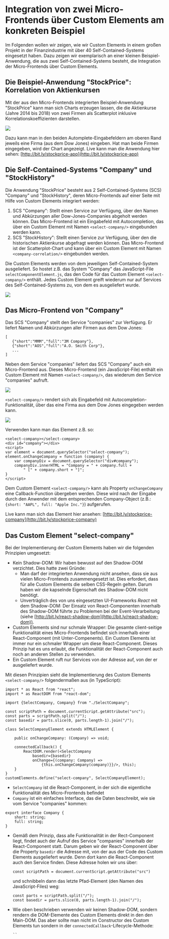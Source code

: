 # Integration von zwei Micro-Frontends über Custom Elements am konkreten Beispiel
Im Folgenden wollen wir zeigen, wie wir Custom Elements in einem großen Projekt in der Finanzindustrie mit über 40 Self-Contained-Systems eingesetzt haben. 
Dazu zeigen wir exemplarisch an einer kleinen Beispiel-Anwendung, die aus zwei Self-Contained-Systems besteht, die Integration der Micro-Frontends über Custom Elements.

## Die Beispiel-Anwendung "StockPrice": Korrelation von Aktienkursen
Mit der aus den Micro-Frontends integrierten Beispiel-Anwendung "StockPrice" kann man sich Charts erzeugen lassen, die die Aktienkurse (Jahre 2014 bis 2018) von zwei Firmen als Scatterplot inklusive Korrelationskoeffizienten darstellen.  

<img src="https://cdn.jsdelivr.net/gh/owidder/jsArtikel@ow20190515-01/oliver/correlationApp.png"/>

Dazu kann man in den beiden Automplete-Eingabefeldern am oberen Rand jeweils eine Firma (aus dem Dow Jones) eingeben. Hat man beide Firmen eingegeben, wird der Chart angezeigt. 
Live kann man die Anwendung hier sehen: [http://bit.ly/stockprice-app](http://bit.ly/stockprice-app)

## Die Self-Contained-Systems "Company" und "StockHistory"
Die Anwendung "StockPrice" besteht aus 2 Self-Contained-Systems (SCS) "Company" und "StockHistory", deren Micro-Frontends auf einer Seite mit Hilfe von Custom Elements integriert werden:
1. SCS "Company": Stellt einen Service zur Verfügung, über den Namen und Abkürzungen aller Dow-Jones-Companies abgeholt werden können. Das Micro-Frontend ist ein Eingabefeld mit Autocompletion, das über ein Custom Element mit Namen `<select-company/>` eingebunden werden kann.
2. SCS "StockHistory": Stellt einen Service zur Verfügung, über den die historischen Aktienkurse abgefragt werden können. Das Micro-Frontend ist der Scatterplot-Chart und kann über ein Custom Element mit Namen `<company-correlation/>` eingebunden werden.

Die Custom Elements werden von dem jeweiligen Self-Contained-System ausgeliefert. So hostet z.B. das System "Company" das JavaScript-File `selectComponentElement.js`, das den Code für das Custom Element `<select-company/>` enthält.
Jedes Custom Element greift wiederum nur auf Services des Self-Contained-Systems zu, von dem es ausgeliefert wurde.

<img src="https://cdn.jsdelivr.net/gh/owidder/jsArtikel@ow20190518-02/oliver/StockPrice.png"/>


## Das Micro-Frontend von "Company"
Das SCS "Company" stellt den Service "companies" zur Verfügung. Er liefert Namen und Abkürzungen aller Firmen aus dem Dow Jones:
```
[
   {"short":"MMM","full":"3M Company"},
   {"short":"AOS","full":"A.O. Smith Corp"},
   ...
]
```

Neben dem Service "companies" liefert das SCS "Company" auch ein Micro-Frontend aus. Dieses Micro-Frontend (ein JavaScript-File) enthält ein Custom Element mit Namen `<select-company/>`, das wiederum den Service "companies" aufruft. 

<img src="https://cdn.jsdelivr.net/gh/owidder/jsArtikel@ow20190516-01/oliver/company.png"/>

`<select-company/>` rendert sich als Eingabefeld mit Autocompletion-Funktionalität, über das eine Firma aus dem Dow Jones eingegeben werden kann.

<img src="https://cdn.jsdelivr.net/gh/owidder/jsArtikel@ow20190516-02/oliver/selectCompany.png"/>

Verwenden kann man das Element z.B. so:
```
<select-company></select-company>
<div id="company"></div>
<script>
var element = document.querySelector("select-company");
element.onChangeCompany = function (company) {
	var companyDiv = document.querySelector("div#company");
	companyDiv.innerHTML = "Company = " + company.full + 
		" [" + company.short + "]";
}
</script>
```
Dem Custom Element `<select-company/>` kann als Property `onChangeCompany` eine Callback-Function übergeben werden. Diese wird nach der Eingabe durch den Anwender mit dem entsprechenden Company-Object (z.B.: `{short: "AAPL", full: "Apple Inc."}`) aufgerufen.

Live kann man sich das Element hier ansehen: [http://bit.ly/stockprice-company](http://bit.ly/stockprice-company)

## Das Custom Element "select-company"
Bei der Implementierung der Custom Elements haben wir die folgenden Prinzipien umgesetzt:
* Kein Shadow-DOM: Wir haben bewusst auf den Shadow-DOM verzichtet. Dies hatte zwei Gründe:
	* Man darf der integrierten Anwendung nicht ansehen, dass sie aus vielen Micro-Frontends zusammengesetzt ist. Dies erfordert, dass für alle Custom Elements die selben CSS-Regeln gelten. Darum haben wir die kapselnde Eigenschaft des Shadow-DOM nicht benötigt.
	* Unverträglich des von uns eingesetzten UI-Frameworks *React* mit dem Shadow-DOM: Der Einsatz von React-Componenten innerhalb des Shadow-DOM führte zu Problemen bei der Event-Verarbeitung (siehe [http://bit.ly/react-shadow-dom](http://bit.ly/react-shadow-dom)).
* Custom Elements sind nur schmale Wrapper: Die gesamte client-seitige Funktionalität eines Micro-Frontends befindet sich innerhalb einer React-Component (mit Unter-Compenents). Ein Custom Elements ist immer nur ein schmaler Wrapper um diese React-Component. Dieses Prinzip hat es uns erlaubt, die Funktionalität der React-Component auch noch an anderen Stellen zu verwenden.
* Ein Custom Element ruft nur Services von der Adresse auf, von der er ausgeliefert wurde. 

Mit diesen Prinzipien sieht die Implementierung des Custom Elements `<select-company/>` folgendermaßen aus (in TypeScript):
```
import * as React from "react";  
import * as ReactDOM from "react-dom";  
  
import {SelectCompany, Company} from "./SelectCompany";  
  
const scriptPath = document.currentScript.getAttribute("src");
const parts = scriptPath.split("/");  
const basedir = parts.slice(0, parts.length-1).join("/");
  
class SelectCompanyElement extends HTMLElement {  
  
    public onChangeCompany: (Company) => void;    
  
    connectedCallback() {  
        ReactDOM.render(<SelectCompany 
	        basedir={basedir} 
	        onChange={(company: Company) => 
		        {this.onChangeCompany(company)}}/>, this);  
    }    
}  
customElements.define("select-company", SelectCompanyElement);
```
* `SelectCompany` ist die React-Component, in der sich die eigentliche Funktionalität des Micro-Frontends befindet
* `Company` ist ein einfaches Interface, das die Daten beschreibt, wie sie vom Service "companies" kommen:
```
export interface Company {  
    short: string;  
    full: string;  
}
```
* Gemäß dem Prinzip, dass alle Funktionalität in der Rect-Component liegt, findet auch der Aufruf des Service "companies" innerhalb der React-Component statt. Darum geben wir der React-Component über die Property `basedir` die Adresse mit, von der aus der Code des Custom Elements ausgeliefert wurde. Denn dort kann die React-Component auch den Service finden. Diese Adresse holen wir uns über: 
	```
	const scriptPath = document.currentScript.getAttribute("src")
	```
	und schnibbeln dann das letzte Pfad-Element (den Namen des JavaScript-Files) weg:
	```
	const parts = scriptPath.split("/");  
	const basedir = parts.slice(0, parts.length-1).join("/");
	```
* Wie oben beschrieben verwenden wir keinen Shadow-DOM, sondern rendern die DOM-Elemente des Custom Elements direkt in den den Main-DOM. Das aber sollte man nicht im Constructor des Custom Elements tun sondern in der `connectedCallback`-Lifecycle-Methode:
	```
	``


<!--stackedit_data:
eyJoaXN0b3J5IjpbNTEyNjA5NTE1LDE5OTczNTc5OTcsMTA3MT
U4NzA2NSwtMzc4NTM1NzYyLDE3MTk0Mzg0MjUsMjEzMTMzNjU2
Myw4Mjg3ODM3MTksMTA0OTY1MDA5MiwtNTM4NDI1NzcyLDE4Nz
EyMTM0NTEsLTQwOTEyNjY5MSwtNDA5MTI2NjkxLDE3MjA3Mjcx
NjAsLTE5Mzk3MTMzODQsMTIwMTU1MzA3OCw4MzA1NjQ0MzgsMT
U3OTUxNjQzLC0xNjk0OTY0NTcsMTI4OTE3MjY5LDg0ODc2MjY5
NV19
-->